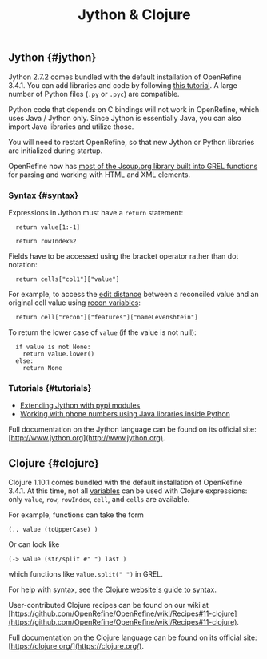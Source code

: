 ﻿---
id: jythonclojure
title: Jython & Clojure
sidebar_label: Jython & Clojure
---

## Jython {#jython}

Jython 2.7.2 comes bundled with the default installation of OpenRefine 3.4.1. You can add libraries and code by following [this tutorial](https://github.com/OpenRefine/OpenRefine/wiki/Extending-Jython-with-pypi-modules). A large number of Python files (`.py` or `.pyc`) are compatible. 

Python code that depends on C bindings will not work in OpenRefine, which uses Java / Jython only. Since Jython is essentially Java, you can also import Java libraries and utilize those. 

You will need to restart OpenRefine, so that new Jython or Python libraries are initialized during startup.

OpenRefine now has [most of the Jsoup.org library built into GREL functions](grelfunctions#jsoup-xml-and-html-parsing-functions) for parsing and working with HTML and XML elements.

### Syntax {#syntax}

Expressions in Jython must have a `return` statement:

```
  return value[1:-1]
```

```
  return rowIndex%2
```

Fields have to be accessed using the bracket operator rather than dot notation:

```
  return cells["col1"]["value"]
```

For example, to access the [edit distance](reconciling#reconciliation-facets) between a reconciled value and an original cell value using [recon variables](#reconciliation):

```
  return cell["recon"]["features"]["nameLevenshtein"]
```

To return the lower case of `value` (if the value is not null):

```
  if value is not None:
    return value.lower()
  else:
    return None
```

### Tutorials {#tutorials}
- [Extending Jython with pypi modules](https://github.com/OpenRefine/OpenRefine/wiki/Extending-Jython-with-pypi-modules)
- [Working with phone numbers using Java libraries inside Python](https://github.com/OpenRefine/OpenRefine/wiki/Jython#tutorial---working-with-phone-numbers-using-java-libraries-inside-python)

Full documentation on the Jython language can be found on its official site: [http://www.jython.org](http://www.jython.org).

## Clojure {#clojure}

Clojure 1.10.1 comes bundled with the default installation of OpenRefine 3.4.1. At this time, not all [variables](expressions#variables) can be used with Clojure expressions: only `value`, `row`, `rowIndex`, `cell`, and `cells` are available.

For example, functions can take the form 
```
(.. value (toUpperCase) )
```

Or can look like 
```
(-> value (str/split #" ") last )
```

which functions like `value.split(" ")` in GREL.

For help with syntax, see the [Clojure website's guide to syntax](https://clojure.org/guides/learn/syntax).

User-contributed Clojure recipes can be found on our wiki at [https://github.com/OpenRefine/OpenRefine/wiki/Recipes#11-clojure](https://github.com/OpenRefine/OpenRefine/wiki/Recipes#11-clojure).

Full documentation on the Clojure language can be found on its official site: [https://clojure.org/](https://clojure.org/).